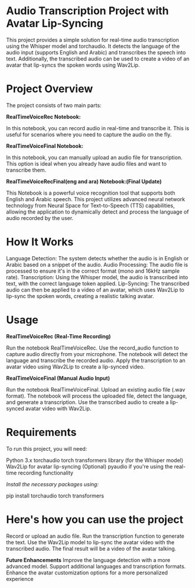 # Audio Transcription Project with Avatar Lip-Syncing

This project provides a simple solution for real-time audio transcription using the Whisper model and torchaudio. It detects the language of the audio input (supports English and Arabic) and transcribes the speech into text. Additionally, the transcribed audio can be used to create a video of an avatar that lip-syncs the spoken words using Wav2Lip.

# Project Overview

The project consists of two main parts:

**RealTimeVoiceRec Notebook:**

In this notebook, you can record audio in real-time and transcribe it.
This is useful for scenarios where you need to capture the audio on the fly.


**RealTimeVoiceFinal Notebook:**

In this notebook, you can manually upload an audio file for transcription.
This option is ideal when you already have audio files and want to transcribe them.

**RealTimeVoiceRecFinal(eng and ara) Notebook:(Final Update)**

This Notebook is a powerful voice recognition tool that supports both English and Arabic speech. This project utilizes advanced neural network technology from Neural Space for Text-to-Speech (TTS) capabilities, allowing the application to dynamically detect and process the language of audio recorded by the user.


# How It Works


Language Detection: The system detects whether the audio is in English or Arabic based on a snippet of the audio.
Audio Processing: The audio file is processed to ensure it's in the correct format (mono and 16kHz sample rate).
Transcription: Using the Whisper model, the audio is transcribed into text, with the correct language token applied.
Lip-Syncing: The transcribed audio can then be applied to a video of an avatar, which uses Wav2Lip to lip-sync the spoken words, creating a realistic talking avatar.


# Usage

**RealTimeVoiceRec (Real-Time Recording)**


Run the notebook RealTimeVoiceRec.
Use the record_audio function to capture audio directly from your microphone.
The notebook will detect the language and transcribe the recorded audio.
Apply the transcription to an avatar video using Wav2Lip to create a lip-synced video.


**RealTimeVoiceFinal (Manual Audio Input)**

Run the notebook RealTimeVoiceFinal.
Upload an existing audio file (.wav format).
The notebook will process the uploaded file, detect the language, and generate a transcription.
Use the transcribed audio to create a lip-synced avatar video with Wav2Lip.


# Requirements
To run this project, you will need:

Python 3.x
torchaudio
torch
transformers library (for the Whisper model)
Wav2Lip for avatar lip-syncing
(Optional) pyaudio if you're using the real-time recording functionality


*Install the necessary packages using:*

pip install torchaudio torch transformers



# Here's how you can use the project

Record or upload an audio file.
Run the transcription function to generate the text.
Use the Wav2Lip model to lip-sync the avatar video with the transcribed audio.
The final result will be a video of the avatar talking.


**Future Enhancements**
Improve the language detection with a more advanced model.
Support additional languages and transcription formats.
Enhance the avatar customization options for a more personalized experience



